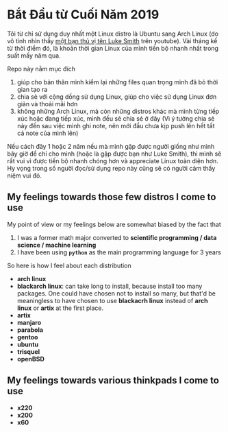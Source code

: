 # Bắt Đầu từ Cuối Năm 2019
Tôi từ chỉ sử dụng duy nhất một Linux distro là Ubuntu sang Arch Linux (do vô tình nhìn thấy [một bạn thủ vị tên Luke Smith](https://www.youtube.com/channel/UC2eYFnH61tmytImy1mTYvhA) trên youtube). Vài tháng kế từ thời điểm đó, là khoản thời gian Linux của mình tiến bộ nhanh nhất trong suất mấy năm qua.

Repo này nằm mục đích
01. giúp cho bản thân mình kiểm lại những files quan trọng mình đã bỏ thời gian tạo ra
02. chia sẻ với cộng dồng sử dụng Linux, giúp cho việc sử dụng Linux đơn giản và thoải mãi hơn
03. không những Arch Linux, mà còn những distros khác mà mình từng tiếp xúc hoặc đang tiếp xúc, mình đều sẽ chia sẻ ở đây (Vì ý tưởng chia sẻ này đến sau việc mình ghi note, nên mới đầu chưa kịp push lên hết tất cả note của mình lên)

Nếu cách đây 1 hoặc 2 năm nếu mà mình gặp được người giống như mình bây giờ để chỉ cho mình (hoặc là gặp được bạn như Luke Smith), thì mình sẽ rất vui vì được tiến bộ nhanh chóng hơn và appreciate Linux toàn diện hơn. Hy vọng trong số người đọc/sử dụng repo này cũng sẽ có người cảm thấy niệm vui đó.

## My feelings towards those few distros I come to use
My point of view or my feelings below are somewhat biased by the fact that
01. I was a former math major converted to <b>scientific programming / data science / machine learning</b>
02. I have been using <code><b>python</b></code> as the main programming language for 3 years

So here is how I feel about each distribution
- <b>arch linux</b>
- <b>blackarch linux</b>: can take long to install, because install too many packages. One could have chosen not to install so many, but that'd be meaningless to have chosen to use <b>blackacrh linux</b> instead of <b>arch linux</b> or <b>artix</b> at the first place.
- <b>artix</b>
- <b>manjaro</b>
- <b>parabola</b>
- <b>gentoo</b>
- <b>ubuntu</b>
- <b>trisquel</b>
- <b>openBSD</b>

## My feelings towards various thinkpads I come to use
- <b>x220</b>
- <b>x200</b>
- <b>x60</b>
